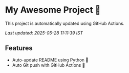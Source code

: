 # My Awesome Project 🚀

This project is automatically updated using GitHub Actions.

_Last updated: 2025-05-28 11:11:39 IST_

## Features
- Auto-update README using Python 🐍
- Auto Git push with GitHub Actions 🤖
